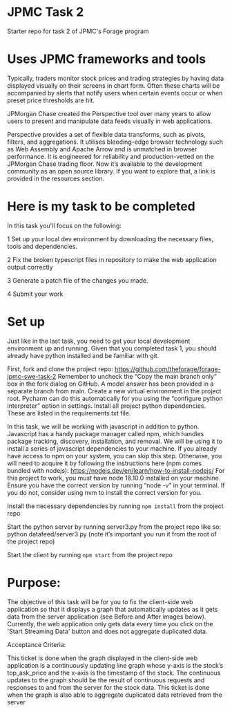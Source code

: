 # JPMC Task 2
Starter repo for task 2 of JPMC's Forage program


<h1>Uses JPMC frameworks and tools</h1>

Typically, traders monitor stock prices and trading strategies by having data displayed visually on their screens in chart form. Often these charts will be accompanied by alerts that notify users when certain events occur or when preset price thresholds are hit.

JPMorgan Chase created the Perspective tool over many years to allow users to present and manipulate data feeds visually in web applications.

Perspective provides a set of flexible data transforms, such as pivots, filters, and aggregations. It utilises bleeding-edge browser technology such as Web Assembly and Apache Arrow and is unmatched in browser performance. It is engineered for reliability and production-vetted on the JPMorgan Chase trading floor. Now it’s available to the development community as an open source library. If you want to explore that, a link is provided in the resources section.


<h1> Here is my task to be completed </h1>
     

In this task you'll focus on the following: 

1 Set up your local dev environment by downloading the necessary files, tools and dependencies.

2 Fix the broken typescript files in repository to make the web application output correctly

3 Generate a patch file of the changes you made.

4 Submit your work

<h1>Set up</h1>

Just like in the last task, you need to get your local development environment up and running. Given that you completed task 1, you should already have python installed and be familiar with git.

First, fork and clone the project repo: https://github.com/theforage/forage-jpmc-swe-task-2
Remember to uncheck the “Copy the main branch only” box in the fork dialog on GitHub. A model answer has been provided in a separate branch from main.
Create a new virtual environment in the project root. Pycharm can do this automatically for you using the “configure python interpreter” option in settings.
Install all project python  dependencies. These are listed in the requirements.txt file.
 
In this task, we will be working with javascript in addition to python. Javascript has a handy package manager called npm, which handles package tracking, discovery, installation, and removal. We will be using it to install a series of javascript dependencies to your machine. If you already have access to npm on your system, you can skip this step. Otherwise, you will need to acquire it by following the instructions here (npm comes bundled with nodejs): https://nodejs.dev/en/learn/how-to-install-nodejs/
For this project to work, you must have node 18.10.0 installed on your machine. Ensure you have the correct version by running “node -v” in your terminal. If you do not, consider using nvm to install the correct version for you.
 
Install the necessary dependencies by running `npm install` from the project repo
 
Start the python server by running server3.py from the project repo like so: python datafeed/server3.py (note it’s important you run it from the root of the project repo)
 
Start the client by running `npm start` from the project repo
 

<h1>Purpose:</h1>

The objective of this task will be for you to fix the client-side web application so that it displays a graph that automatically updates as it gets data from the server application (see Before and After images below). Currently, the web application only gets data every time you click on the 'Start Streaming Data' button and does not aggregate duplicated data.

Acceptance Criteria:

This ticket is done when the graph displayed in the client-side web application is a continuously updating line graph whose y-axis is the stock’s top_ask_price and the x-axis is the timestamp of the stock. The continuous updates to the graph should be the result of continuous requests and responses to and from the server for the stock data.
This ticket is done when the graph is also able to aggregate duplicated data retrieved from the server
